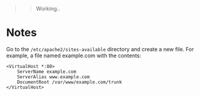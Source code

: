 >> Working..

# Notes

Go to the `/etc/apache2/sites-available` directory and create a new file.
For example, a file named example.com with the contents:

```
<VirtualHost *:80>
    ServerName example.com
    ServerAlias www.example.com
    DocumentRoot /var/www/example.com/trunk
</VirtualHost>
```
